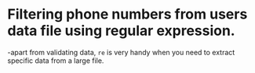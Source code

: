 # Filtering phone numbers from users data file using regular expression.

-apart from validating data, `re` is very handy when you need to extract specific data from a large file.
